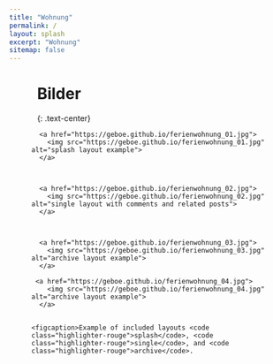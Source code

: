 ```yaml
---
title: "Wohnung"
permalink: /
layout: splash
excerpt: "Wohnung"
sitemap: false
---
```

<style>
 td {
    vertical-align: middle;
}
</style>

<div style="margin-left:10%; margin-right:10%; text-align: justify">
<h1>Bilder</h1>
{: .text-center}
</div>

<figure class="four ">
  
    
      <a href="https://geboe.github.io/ferienwohnung_01.jpg">
        <img src="https://geboe.github.io/ferienwohnung_01.jpg" alt="splash layout example">
      </a>
    
  
    
      <a href="https://geboe.github.io/ferienwohnung_02.jpg">
        <img src="https://geboe.github.io/ferienwohnung_02.jpg" alt="single layout with comments and related posts">
      </a>
    
  
    
      <a href="https://geboe.github.io/ferienwohnung_03.jpg">
        <img src="https://geboe.github.io/ferienwohnung_03.jpg" alt="archive layout example">
      </a>
    
     <a href="https://geboe.github.io/ferienwohnung_04.jpg">
        <img src="https://geboe.github.io/ferienwohnung_04.jpg" alt="archive layout example">
      </a>
  
  
    <figcaption>Example of included layouts <code class="highlighter-rouge">splash</code>, <code class="highlighter-rouge">single</code>, and <code class="highlighter-rouge">archive</code>.
</figcaption>
  
</figure>
